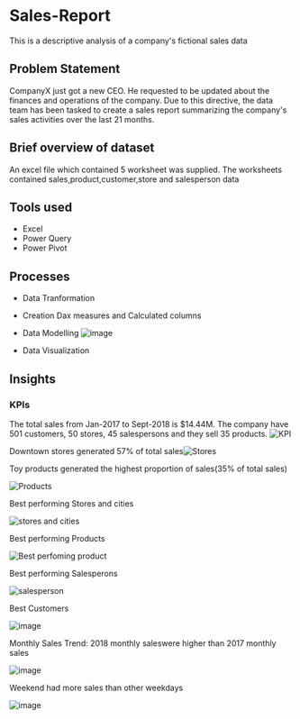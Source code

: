 # Sales-Report
This is a descriptive analysis of  a company's fictional sales data
## Problem Statement
CompanyX just got a new CEO. He requested to be updated about the finances and operations of the company. Due to this directive, the data team has been tasked to create a sales report summarizing the company's sales activities over the last 21 months.
## Brief overview of dataset
An excel file which contained 5 worksheet was supplied. The worksheets contained sales,product,customer,store and salesperson data
## Tools used
- Excel
- Power Query
- Power Pivot
## Processes
- Data Tranformation
- Creation Dax measures and Calculated columns
- Data Modelling
![image](https://user-images.githubusercontent.com/107176991/187208896-4a843cad-510e-49da-a019-47590ef52412.png)

- Data Visualization
## Insights
### KPIs
The total sales from Jan-2017 to Sept-2018 is $14.44M. The company have 501 customers, 50 stores, 45 salespersons and they sell 35 products.
![KPI](https://user-images.githubusercontent.com/107176991/187200678-0606b3cb-3653-483a-accf-14bb9a02724f.png)

Downtown stores generated 57% of total sales![Stores](https://user-images.githubusercontent.com/107176991/187200966-0e685797-aa93-43eb-828d-c8992090f7fa.png)

Toy products generated the highest proportion of sales(35% of total sales)

![Products](https://user-images.githubusercontent.com/107176991/187201239-10b290c5-12e8-401d-b456-c1cbe364bf18.png)

Best performing Stores and cities

![stores and cities](https://user-images.githubusercontent.com/107176991/187202025-d38c69d5-97e8-429a-be51-546e603ab5eb.png)

Best performing Products

![Best perfoming product](https://user-images.githubusercontent.com/107176991/187202392-800510ac-cd5d-44ae-9536-8b6820ff9517.png)

Best performing Salesperons

![salesperson](https://user-images.githubusercontent.com/107176991/187202561-b7bd7da5-0760-44ed-afed-7af3861b4934.png)

Best Customers

![image](https://user-images.githubusercontent.com/107176991/187203086-e7b1573f-1e5e-4d86-be40-80a721fbfebc.png)

Monthly Sales Trend: 2018 monthly saleswere higher than 2017 monthly sales

![image](https://user-images.githubusercontent.com/107176991/187205585-a35bf435-edb0-4bf7-993c-e597a3bb0631.png)

Weekend had more sales than other weekdays

![image](https://user-images.githubusercontent.com/107176991/187205779-03562c31-5b17-437d-9975-b18f7fbf0144.png)
